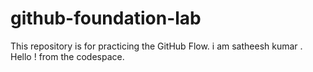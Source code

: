 # github-foundation-lab
This repository is for practicing the GitHub Flow.
i am satheesh kumar .
Hello ! from the codespace.